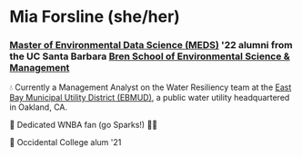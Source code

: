 # Mia Forsline (she/her)
### [Master of Environmental Data Science (MEDS)](https://ucsb-meds.github.io/) '22 alumni from the UC Santa Barbara [Bren School of Environmental Science & Management](https://bren.ucsb.edu/)

💧 Currently a Management Analyst on the Water Resiliency team at the [East Bay Municipal Utility District (EBMUD)](https:/ebmud.com/), a public water utility headquartered in Oakland, CA. 

🏀 Dedicated WNBA fan (go Sparks!) 💜💛

🐯 Occidental College alum '21 
